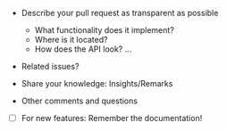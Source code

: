 * Describe your pull request as transparent as possible
  * What functionality does it implement?
  * Where is it located?
  * How does the API look?
  ...

* Related issues?

* Share your knowledge: Insights/Remarks

* Other comments and questions

* [ ] For new features: Remember the documentation!
